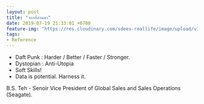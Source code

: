 ```yaml
---
layout: post
title: "จากที่อ่านมา"
date: 2019-07-19 21:33:01 +0700
feature-img: "https://res.cloudinary.com/sdees-reallife/image/upload/v1555658919/sample_feature_img.png"
tags:
- Reference
---
```

- Daft Punk : Harder / Better / Faster / Stronger.
- Dystopian : Anti-Utopia
- Soft Skills!
- Data is potential. Harness it.

<i class="fa fa-child" style="color:plum"></i>

B.S. Teh - Senoir Vice President of Global Sales and Sales Operations (Seagate).
